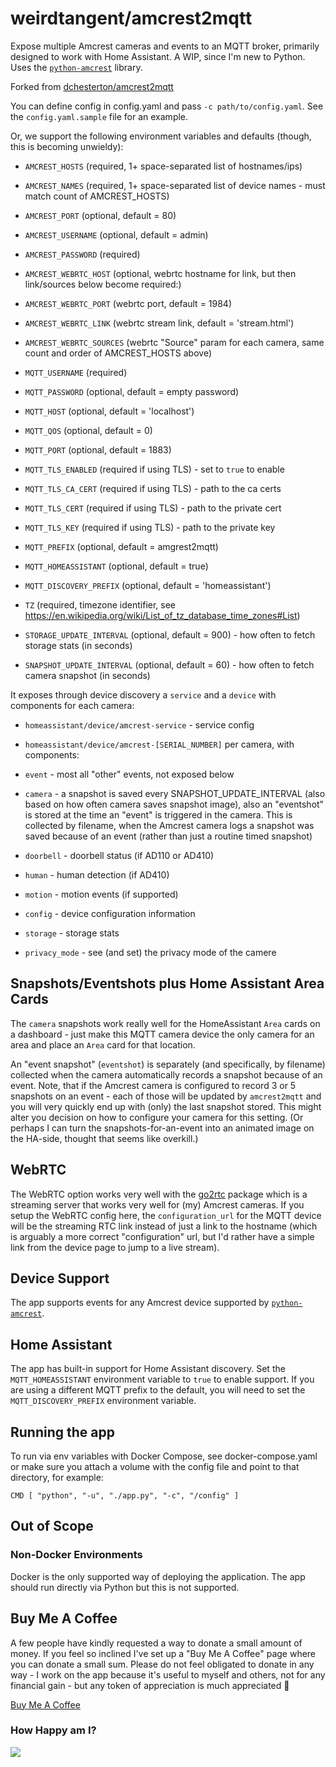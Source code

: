 # weirdtangent/amcrest2mqtt

Expose multiple Amcrest cameras and events to an MQTT broker, primarily
designed to work with Home Assistant. A WIP, since I'm new to Python.
Uses the [`python-amcrest`](https://github.com/tchellomello/python-amcrest) library.

Forked from [dchesterton/amcrest2mqtt](https://github.com/dchesterton/amcrest2mqtt)

You can define config in config.yaml and pass `-c path/to/config.yaml`. See the
`config.yaml.sample` file for an example.

Or, we support the following environment variables and defaults (though, this is becoming unwieldy):

-   `AMCREST_HOSTS` (required, 1+ space-separated list of hostnames/ips)
-   `AMCREST_NAMES` (required, 1+ space-separated list of device names - must match count of AMCREST_HOSTS)
-   `AMCREST_PORT` (optional, default = 80)
-   `AMCREST_USERNAME` (optional, default = admin)
-   `AMCREST_PASSWORD` (required)

-   `AMCREST_WEBRTC_HOST` (optional, webrtc hostname for link, but then link/sources below become required:)
-   `AMCREST_WEBRTC_PORT` (webrtc port, default = 1984)
-   `AMCREST_WEBRTC_LINK` (webrtc stream link, default = 'stream.html')
-   `AMCREST_WEBRTC_SOURCES` (webrtc "Source" param for each camera, same count and order of AMCREST_HOSTS above)

-   `MQTT_USERNAME` (required)
-   `MQTT_PASSWORD` (optional, default = empty password)
-   `MQTT_HOST` (optional, default = 'localhost')
-   `MQTT_QOS` (optional, default = 0)
-   `MQTT_PORT` (optional, default = 1883)
-   `MQTT_TLS_ENABLED` (required if using TLS) - set to `true` to enable
-   `MQTT_TLS_CA_CERT` (required if using TLS) - path to the ca certs
-   `MQTT_TLS_CERT` (required if using TLS) - path to the private cert
-   `MQTT_TLS_KEY` (required if using TLS) - path to the private key
-   `MQTT_PREFIX` (optional, default = amgrest2mqtt)
-   `MQTT_HOMEASSISTANT` (optional, default = true)
-   `MQTT_DISCOVERY_PREFIX` (optional, default = 'homeassistant')

-   `TZ` (required, timezone identifier, see https://en.wikipedia.org/wiki/List_of_tz_database_time_zones#List)
-   `STORAGE_UPDATE_INTERVAL` (optional, default = 900) - how often to fetch storage stats (in seconds)
-   `SNAPSHOT_UPDATE_INTERVAL` (optional, default = 60) - how often to fetch camera snapshot (in seconds)

It exposes through device discovery a `service` and a `device` with components for each camera:

-   `homeassistant/device/amcrest-service` - service config

-   `homeassistant/device/amcrest-[SERIAL_NUMBER]` per camera, with components:
-    `event`        - most all "other" events, not exposed below
-    `camera`       - a snapshot is saved every SNAPSHOT_UPDATE_INTERVAL (also based on how often camera saves snapshot image), also an "eventshot" is stored at the time an "event" is triggered in the camera. This is collected by filename, when the Amcrest camera logs a snapshot was saved because of an event (rather than just a routine timed snapshot)
-    `doorbell`     - doorbell status (if AD110 or AD410)
-    `human`        - human detection (if AD410)
-    `motion`       - motion events (if supported)
-    `config`       - device configuration information
-    `storage`      - storage stats
-    `privacy_mode` - see (and set) the privacy mode of the camere

## Snapshots/Eventshots plus Home Assistant Area Cards

The `camera` snapshots work really well for the HomeAssistant `Area` cards on a dashboard - just make this MQTT camera device the only camera for an area and place an `Area` card for that location.

An "event snapshot" (`eventshot`) is separately (and specifically, by filename) collected when the camera automatically records a snapshot because of an event. Note, that if the Amcrest camera is configured to record 3 or 5 snapshots on an event - each of those will be updated by `amcrest2mqtt` and you will very quickly end up with (only) the last snapshot stored. This might alter you decision on how to configure your camera for this setting. (Or perhaps I can turn the snapshots-for-an-event into an animated image on the HA-side, thought that seems like overkill.)

## WebRTC

The WebRTC option works very well with the <a href="https://github.com/AlexxIT/go2rtc">go2rtc</a> package which is a streaming server that works very well for (my) Amcrest cameras. If you setup the WebRTC config here, the `configuration_url` for the MQTT device will be the streaming RTC link instead of just a link to the hostname (which is arguably a more correct "configuration" url, but I'd rather have a simple link from the device page to jump to a live stream).

## Device Support

The app supports events for any Amcrest device supported by [`python-amcrest`](https://github.com/tchellomello/python-amcrest).

## Home Assistant

The app has built-in support for Home Assistant discovery. Set the `MQTT_HOMEASSISTANT` environment variable to `true` to enable support.
If you are using a different MQTT prefix to the default, you will need to set the `MQTT_DISCOVERY_PREFIX` environment variable.

## Running the app

To run via env variables with Docker Compose, see docker-compose.yaml
or make sure you attach a volume with the config file and point to that directory, for example:
```
CMD [ "python", "-u", "./app.py", "-c", "/config" ]
```

## Out of Scope

### Non-Docker Environments

Docker is the only supported way of deploying the application. The app should run directly via Python but this is not supported.

## Buy Me A Coffee

A few people have kindly requested a way to donate a small amount of money. If you feel so inclined I've set up a "Buy Me A Coffee"
page where you can donate a small sum. Please do not feel obligated to donate in any way - I work on the app because it's
useful to myself and others, not for any financial gain - but any token of appreciation is much appreciated 🙂

<a href="https://buymeacoffee.com/weirdtangent">Buy Me A Coffee</a>

### How Happy am I?

<img src="https://github.com/weirdtangent/amcrest2mqtt/actions/workflows/deploy.yaml/badge.svg" />
